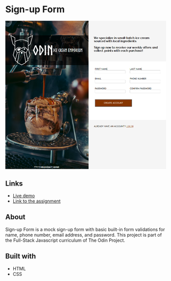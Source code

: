 # Sign-up Form
<img src="images/screenshot.png">

## Links
* <a href="https://rawcdn.githack.com/lhtn/sign-up/e3c372790c7f1dd00702c9c640e9659260cc719b/index.html">Live demo</a>
* <a href="https://www.theodinproject.com/lessons/intermediate-html-and-css-sign-up-form">Link to the assignment</a>

## About
Sign-up Form is a mock sign-up form with basic built-in form validations for name, phone number, email address, and password. This project is part of the Full-Stack Javascript curriculum of The Odin Project.

## Built with
* HTML
* CSS

